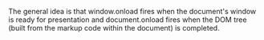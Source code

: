 The general idea is that window.onload fires when the document's window is ready for presentation and document.onload fires when the DOM tree (built from the markup code within the document) is completed.